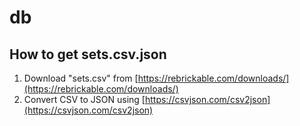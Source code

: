 # db

## How to get sets.csv.json

1. Download "sets.csv" from [https://rebrickable.com/downloads/](https://rebrickable.com/downloads/)
2. Convert CSV to JSON using [https://csvjson.com/csv2json](https://csvjson.com/csv2json)
